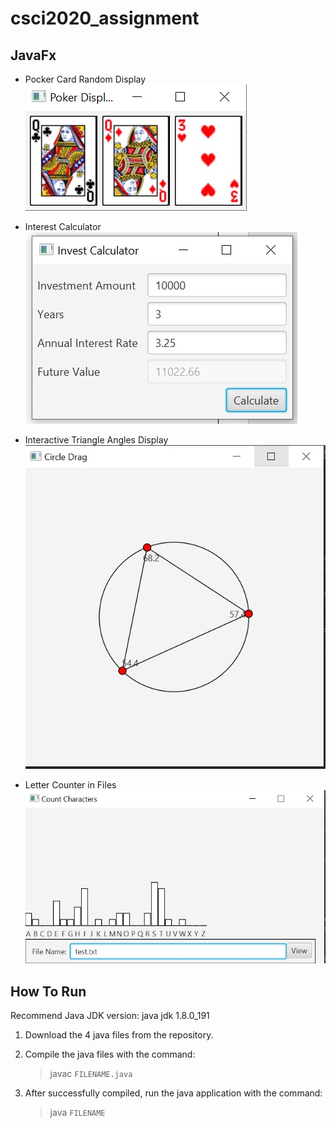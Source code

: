 # csci2020_assignment
## JavaFx ##
- Pocker Card Random Display
![Poker Card](https://github.com/meifish/csci2020_assignment/blob/master/demo/poker.jpg)

- Interest Calculator
![Interest_Calculator](https://github.com/meifish/csci2020_assignment/blob/master/demo/Interest_Calculator.jpg)

- Interactive Triangle Angles Display
![Triangle_Calculator](https://github.com/meifish/csci2020_assignment/blob/master/demo/Triangle_angle_interaction.jpg)

- Letter Counter in Files
![Letter_Count_in_File](https://github.com/meifish/csci2020_assignment/blob/master/demo/letter_count_in_file.jpg)


## How To Run ##
Recommend Java JDK version: java jdk 1.8.0_191

1. Download the 4 java files from the repository.

2. Compile the java files with the command:
   > javac `FILENAME.java`

3. After successfully compiled, run the java application with the command:
   > java `FILENAME`

